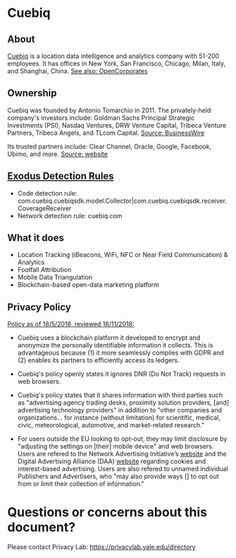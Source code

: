 # Cuebiq

## About

[Cuebiq](https://www.cuebiq.com/about/) is a location data intelligence and analytics company with 51-200 employees. It has offices in New York, San Francisco, Chicago, Milan, Italy, and Shanghai, China.  [See also: OpenCorporates](https://opencorporates.com/companies/us_de/5068833)

## Ownership

Cuebiq was founded by Antonio Tomarchio in 2011. The privately-held company's investors include: Goldman Sachs Principal Strategic Investments (PSI), Nasdaq Ventures, DRW Venture Capital, Tribeca Venture Partners, Tribeca Angels, and TLcom Capital. [Source: BusinessWire](https://www.businesswire.com/news/home/20180518005397/en/Cuebiq-Raises-27-Million-Growth-Capital)

Its trusted partners include: Clear Channel, Oracle, Google, Facebook, Ubimo, and more. [Source: website](https://go.cuebiq.com/trusted-partners.html)

## [Exodus Detection Rules](https://exodus-privacy.eu.org)

* Code detection rule: com.cuebiq.cuebiqsdk.model.Collector|com.cuebiq.cuebiqsdk.receiver.CoverageReceiver
* Network detection rule: cuebiq\.com

## What it does

* Location Tracking (iBeacons, WiFi, NFC or Near Field Communication) & Analytics
* Footfall Attribution
* Mobile Data Triangulation
* Blockchain-based open-data marketing platform

## Privacy Policy

[Policy as of 18/5/2018, reviewed 18/11/2018:](https://www.cuebiq.com/privacypolicy/)

* Cuebiq uses a blockchain platform it developed to encrypt and anonymize the personally identifiable information it collects. This is advantageous because (1) it more seamlessly complies with GDPR and (2) enables its partners to efficiently access its ledgers.

* Cuebiq's policy openly states it ignores DNR (Do Not Track) requests in web browsers. 

* Cuebiq's policy states that it shares information with third parties such as "advertising agency trading desks, proximity solution providers, [and] advertising technology providers" in addition to "other companies and organizations... for instance (without limitation) for scientific, medical, civic, meteorological, automotive, and market-related research."

* For users outside the EU looking to opt-out, they may limit disclosure by "adjusting the settings on [their] mobile device" and web browsers.  Users are refered to the Network Advertising Initiative’s [website](http://optout.networkadvertising.org/?c=1#!%2F) and the Digital Advertising Alliance (DAA) [website](http://optout.aboutads.info/?c=2&lang=EN) regarding cookies and interest-based advertising.  Users are also refered to unnamed individual Publishers and Advertisers, who "may also provide ways [] to opt out from or limit their collection of information."


# Questions or concerns about this document?
Please contact Privacy Lab: https://privacylab.yale.edu/directory
